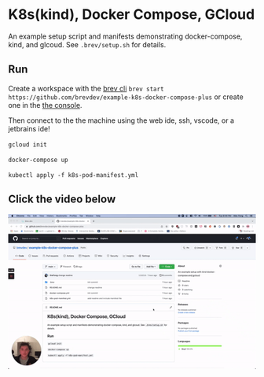 # K8s(kind), Docker Compose, GCloud
An example setup script and manifests demonstrating docker-compose, kind, and glcoud.
See `.brev/setup.sh` for details.

## Run

Create a workspace with the [brev cli](https://github.com/brevdev/brev-cli) `brev start https://github.com/brevdev/example-k8s-docker-compose-plus` or create one in the [the console](https://console.brev.dev).

Then connect to the the machine using the web ide, ssh, vscode, or a jetbrains ide!

`gcloud init`

`docker-compose up`

`kubectl apply -f k8s-pod-manifest.yml`


## Click the video below
[![Watch the video](https://github.com/brevdev/example-k8s-docker-compose-plus/raw/main/video-preview.gif)](https://www.loom.com/share/8755b3eca9d149d7b9684f745db17251)

